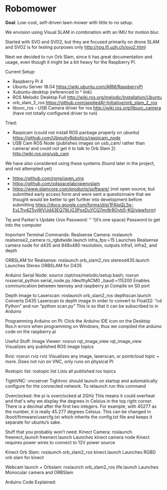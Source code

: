 # Robomower
**Goal**: Low-cost, self-driven lawn mower with little to no setup.

We envision using Visual SLAM in combination with an IMU for motion blur.

Started with SVO and SVO2, but they are focused primarily on drone SLAM and SVO2 is for testing purposes only http://rpg.ifi.uzh.ch/svo2.html


Next we decided to run Orb Slam, since it has great documentation and usage, even though it might be a bit heavy for the Raspberry Pi.

Current Setup:
- Raspberry Pi 4
- Ubuntu Server 18.04 https://wiki.ubuntu.com/ARM/RaspberryPi
- Xubuntu-desktop (referenced in ^ link)
- ROS Melodic Desktop Full http://wiki.ros.org/melodic/Installation/Ubuntu
- orb_slam_2_ros https://github.com/appliedAI-Initiative/orb_slam_2_ros 
- libuvc_ros - USB Camera driver for ros http://wiki.ros.org/libuvc_camera (have not totally configured driver to run)

Tried:
- Raspicam (could not install ROS package properly on ubuntu) https://github.com/UbiquityRobotics/raspicam_node
- USB Cam ROS Node (publishes images on usb_cam/ rather than camera/ and could not get it to talk to Orb Slam 2) http://wiki.ros.org/usb_cam

We have also considered using these systems (found later in the project, and not attempted yet)
- https://github.com/rpng/open_vins
- https://github.com/xdspacelab/openvslam
- https://www.slamcore.com/products/software/ (not open source, but submitted early access form and were sent a questionnaire that we thought would be better to get further into development before submitting https://docs.google.com/forms/d/e/1FAIpQLSe-EvLTtv4Z5yiWVUd43EQ79LjG3PsoDuYCQ7mr8rROyb5-KQ/viewform)


Tej and Parker's Update
Unix Password: “ “(it’s one space)
Password to get into the computer

Important Terminal Commands:
Realsense Camera: roslaunch realsense2_camera rs_rgbdwide.launch infra_fps:=15
Launches Realsense camera node for d435 and 848x480 resolution, outputs infra1, infra2, and depth

ORBSLAM for Realsense: roslaunch orb_slam2_ros stereod435.launch
Launches Stereo ORBSLAM for D435

Arduino Serial Node: source /opt/ros/melodic/setup.bash; rosrun rosserial_python serial_node.py /dev/ttyACM0  _baud:=115200 
Enables communication between teensey and raspberry pi
Compile on S0 port

Depth Image to Laserscan: roslaunch orb_slam2_ros depthscan.launch
Converts D435 Laserscan to depth image 
In order to convert to Float32: “cd Python” and run “python scan.py”
This is so that it can be subscribed to in Arduino

Programming Arduino on PI: Click the Arduino IDE icon on the Desktop
Ros.h errors when programming on Windows, thus we compiled the arduino code on the raspberry pi 

Useful Stuff:
Image Viewer: rosrun rqt_image_view rqt_image_view
Visualizes any published ROS image topics

Rviz: rosrun rviz rviz
Visualizes any image, laserscan, or pointcloud topic + more. 
Does not run on VNC, only runs on physical PI

Rostopic list: rostopic list
Lists all published ros topics

TightVNC: vncserver
Tightvnc should launch on startup and automatically configure for the connected network. To relaunch run this command

Overclocked: the pi is overclocked at 2GHz
This means it could overheat and that's why we display the degrees in Celsius in the top right corner. There is a decimal after the first two integers. For example, with 45277 as the number, it is really 45.277 degrees Celsius. 
This can be changed in /boot/firmware/usercfg.txt which inherits the config.txt file and keeps it separate for ubuntu’s sake. 

Stuff that you probably won’t need:
Kinect Camera: roslaunch freenect_launch freenect.launch
Launches kinect camera node
Kinect requires power wires to connect to 12V power source

Kinect Orb Slam: roslaunch orb_slam2_ros kinect.launch
Launches RGBD orb slam for kinect

Webcam launch + Orbslam: roslaunch orb_slam2_ros life.launch
Launches Monocular camera and ORBSlam

Arduino Code Explained:



